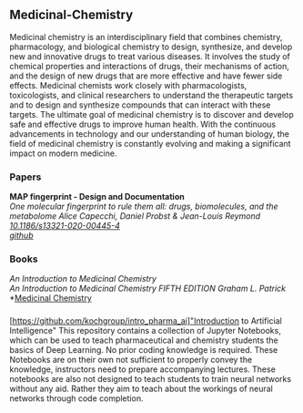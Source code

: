 ## Medicinal-Chemistry
Medicinal chemistry is an interdisciplinary field that combines chemistry, pharmacology, and biological chemistry to design, synthesize, and develop new and innovative drugs to treat various diseases. It involves the study of chemical properties and interactions of drugs, their mechanisms of action, and the design of new drugs that are more effective and have fewer side effects. Medicinal chemists work closely with pharmacologists, toxicologists, and clinical researchers to understand the therapeutic targets and to design and synthesize compounds that can interact with these targets. The ultimate goal of medicinal chemistry is to discover and develop safe and effective drugs to improve human health. With the continuous advancements in technology and our understanding of human biology, the field of medicinal chemistry is constantly evolving and making a significant impact on modern medicine.

### Papers
**MAP fingerprint - Design and Documentation**\
*One molecular fingerprint to rule them all: drugs, biomolecules, and the metabolome Alice Capecchi, Daniel Probst & Jean-Louis Reymond*\
*[10.1186/s13321-020-00445-4](https://jcheminf.biomedcentral.com/articles/10.1186/s13321-020-00445-4)*\
*[github](https://github.com/reymond-group/map4)*


### Books
*An Introduction to Medicinal Chemistry*\
*An Introduction to Medicinal Chemistry FIFTH EDITION Graham L. Patrick*
*[Medicinal Chemistry](https://uogqueensmcf.com/wp-content/uploads/2020/BA%20Modules//Pharmacy/Year%20II%20(semester%202)/Medicinal%20Chemistry%20I/Reference%20books/An%20Introduction%20to%20Medicinal%20Chemistry%205th%20ed%20-%20Graham%20L.%20Patrick%20(OUP,%202013).pdf)

###

[https://github.com/kochgroup/intro_pharma_ai]"Introduction to Artificial Intelligence"
This repository contains a collection of Jupyter Notebooks, which can be used to teach pharmaceutical and chemistry students the basics of Deep Learning. No prior coding knowledge is required. These Notebooks are on their own not sufficient to properly convey the knowledge, instructors need to prepare accompanying lectures. These notebooks are also not designed to teach students to train neural networks without any aid. Rather they aim to teach about the workings of neural networks through code completion.
